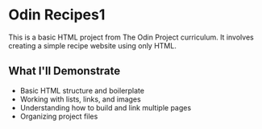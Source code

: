 # Odin Recipes1

This is a basic HTML project from The Odin Project curriculum. It involves creating a simple recipe website using only HTML.

## What I'll Demonstrate

- Basic HTML structure and boilerplate
- Working with lists, links, and images
- Understanding how to build and link multiple pages
- Organizing project files

